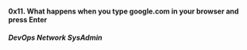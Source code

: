 #### 0x11. What happens when you type google.com in your browser and press Enter
##### DevOps Network SysAdmin
